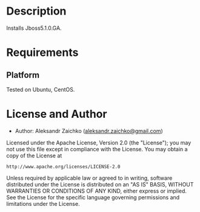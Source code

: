 Description
===========

Installs Jboss5.1.0.GA.

Requirements
============

## Platform

Tested on Ubuntu, CentOS.


License and Author
==================

- Author: Aleksandr Zaichko (<aleksandr.zaichko@gmail.com>)

Licensed under the Apache License, Version 2.0 (the "License");
you may not use this file except in compliance with the License.
You may obtain a copy of the License at

    http://www.apache.org/licenses/LICENSE-2.0

Unless required by applicable law or agreed to in writing, software
distributed under the License is distributed on an "AS IS" BASIS,
WITHOUT WARRANTIES OR CONDITIONS OF ANY KIND, either express or implied.
See the License for the specific language governing permissions and
limitations under the License.
